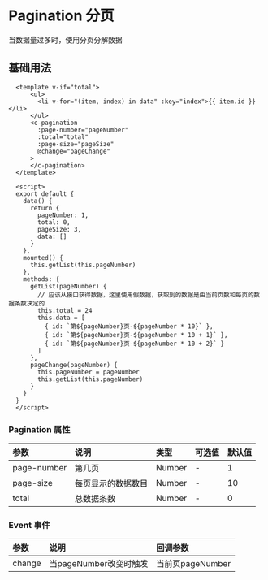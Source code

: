 # Pagination 分页
当数据量过多时，使用分页分解数据

## 基础用法
<ClientOnly>
<pagination-demo></pagination-demo>
</ClientOnly>

```vue
  <template v-if="total">
      <ul>
        <li v-for="(item, index) in data" :key="index">{{ item.id }}</li>
      </ul>
      <c-pagination
        :page-number="pageNumber"
        :total="total"
        :page-size="pageSize"
        @change="pageChange"
      >
      </c-pagination>
  </template>

  <script>
  export default {
    data() {
      return {
        pageNumber: 1,
        total: 0,
        pageSize: 3,
        data: []
      }
    },
    mounted() {
      this.getList(this.pageNumber)
    },
    methods: {
      getList(pageNumber) {
        // 应该从接口获得数据，这里使用假数据，获取到的数据是由当前页数和每页的数据条数决定的
        this.total = 24
        this.data = [
          { id: `第${pageNumber}页-${pageNumber * 10}` },
          { id: `第${pageNumber}页-${pageNumber * 10 + 1}` },
          { id: `第${pageNumber}页-${pageNumber * 10 + 2}` }
        ]
      },
      pageChange(pageNumber) {
        this.pageNumber = pageNumber
        this.getList(this.pageNumber)
      }
    }
  }
  </script>

```

### Pagination 属性

| 参数          | 说明             | 类型    | 可选值                                      | 默认值  |
| :------------ | :--------------- | :------ | :------------------------------------------ | :------ |
| page-number          | 第几页            | Number  | - | 1 |
| page-size          | 每页显示的数据数目             | Number  | -                     | 10  |
| total        | 总数据条数     | Number | -                               | 0  |

### Event 事件
| 参数          | 说明             |   回调参数|
| :------------ | :--------------- | :------ |
| change        | 当pageNumber改变时触发            | 当前页pageNumber  |

